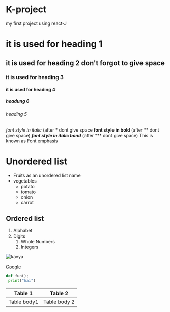 # K-project
my first project using react-J
# it is used for heading 1
## it is used for heading 2 don't forgot to give space
### it is used for heading 3 
#### it is used for heading 4
##### headung 6
###### heading 5
*font style in italic* (after * dont give space
**font style in bold** (after ** dont give space)
***font style in italic bond*** (after *** dont give space)
This is known as Font emphasis
# Unordered list
* Fruits as an unordered list name 
* vegetables
  * potato
  * tomato
  * onion
  * carrot
 ## Ordered list
 1. Alphabet
 2. Digits
    1. Whole Numbers
    2. Integers

![kavya](https://encrypted-tbn0.gstatic.com/images?q=tbn:ANd9GcSj0qSbsFBoNZKDF-sIKtFJUKdZ_xRGFST53w&usqp=CAU)

[Google](http://www.google.com)
~~~python
def fun();
 print("hai")
~~~
Table 1 | Table 2
--------|---------
Table body1| Table body 2
